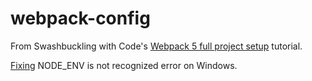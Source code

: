 # webpack-config

From Swashbuckling with Code's [Webpack 5 full project setup](https://www.youtube.com/watch?v=TOb1c39m64A&list=PLmZPx_9ZF_sB4orswXdpThGMX9ii2uP7Z&index=6 ) tutorial.

[Fixing](https://www.youtube.com/watch?v=t9okUDkRUDc&list=PLmZPx_9ZF_sB4orswXdpThGMX9ii2uP7Z&index=8)  NODE_ENV is not recognized error on Windows.
